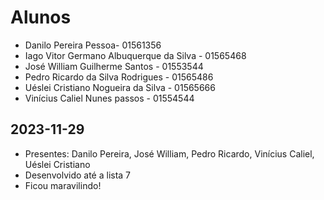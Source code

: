 # Alunos

* Danilo Pereira Pessoa- 01561356
* Iago Vitor Germano Albuquerque da Silva - 01565468
* José William Guilherme Santos - 01553544
* Pedro Ricardo da Silva Rodrigues - 01565486
* Uéslei Cristiano Nogueira da Silva - 01565666
* Vinícius Caliel Nunes passos - 01554544

## 2023-11-29

* Presentes: Danilo Pereira, José William, Pedro Ricardo, Vinícius Caliel, Uéslei Cristiano
* Desenvolvido até a lista 7
* Ficou maravilindo!
